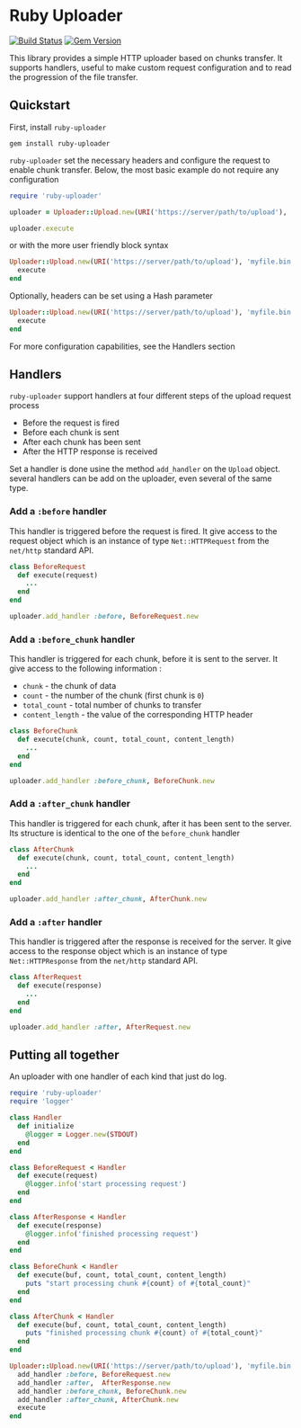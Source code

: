 # Ruby Uploader

[![Build Status](https://api.travis-ci.org/ggiamarchi/ruby-uploader.png?branch=master)](https://travis-ci.org/ggiamarchi/ruby-uploader)
[![Gem Version](https://badge.fury.io/rb/ruby-uploader.svg)](http://badge.fury.io/rb/ruby-uploader)

This library provides a simple HTTP uploader based on chunks transfer. It supports handlers,
useful to make custom request configuration and to read the progression of the file transfer.

## Quickstart

First, install `ruby-uploader`

```
gem install ruby-uploader
```

`ruby-uploader` set the necessary headers and configure the request to enable chunk transfer.
Below, the most basic example do not require any configuration

```ruby
require 'ruby-uploader'

uploader = Uploader::Upload.new(URI('https://server/path/to/upload'), 'myfile.bin')

uploader.execute
```

or with the more user friendly block syntax

```ruby
Uploader::Upload.new(URI('https://server/path/to/upload'), 'myfile.bin') do
  execute
end
```

Optionally, headers can be set using a Hash parameter

```ruby
Uploader::Upload.new(URI('https://server/path/to/upload'), 'myfile.bin', { 'custom-header' => 'value' }) do
  execute
end
```

For more configuration capabilities, see the Handlers section

## Handlers

`ruby-uploader` support handlers at four different steps of the upload request process
* Before the request is fired
* Before each chunk is sent
* After each chunk has been sent
* After the HTTP response is received

Set a handler is done usine the method `add_handler` on the `Upload` object. several handlers
can be add on the uploader, even several of the same type.

### Add a `:before` handler

This handler is triggered before the request is fired. It give access to the request object
which is an instance of type `Net::HTTPRequest` from the `net/http` standard API.

```ruby
class BeforeRequest
  def execute(request)
    ...
  end
end

uploader.add_handler :before, BeforeRequest.new
```

### Add a `:before_chunk` handler

This handler is triggered for each chunk, before it is sent to the server. It give access to the
following information :
* `chunk` - the chunk of data 
* `count` - the number of the chunk (first chunk is `0`)
* `total_count` - total number of chunks to transfer 
* `content_length` - the value of the corresponding HTTP header

```ruby
class BeforeChunk
  def execute(chunk, count, total_count, content_length)
    ...
  end
end

uploader.add_handler :before_chunk, BeforeChunk.new
```

### Add a `:after_chunk` handler

This handler is triggered for each chunk, after it has been sent to the server. Its structure is
identical to the one of the `before_chunk` handler

```ruby
class AfterChunk
  def execute(chunk, count, total_count, content_length)
    ...
  end
end

uploader.add_handler :after_chunk, AfterChunk.new
```

### Add a `:after` handler

This handler is triggered after the response is received for the server. It give access to the
response object which is an instance of type `Net::HTTPResponse` from the `net/http` standard API.

```ruby
class AfterRequest
  def execute(response)
    ...
  end
end

uploader.add_handler :after, AfterRequest.new
```

## Putting all together

An uploader with one handler of each kind that just do log.

```ruby
require 'ruby-uploader'
require 'logger'

class Handler
  def initialize
    @logger = Logger.new(STDOUT)
  end
end

class BeforeRequest < Handler
  def execute(request)
    @logger.info('start processing request')
  end
end

class AfterResponse < Handler
  def execute(response)
    @logger.info('finished processing request')
  end
end

class BeforeChunk < Handler
  def execute(buf, count, total_count, content_length)
    puts "start processing chunk #{count} of #{total_count}"
  end
end

class AfterChunk < Handler
  def execute(buf, count, total_count, content_length)
    puts "finished processing chunk #{count} of #{total_count}"
  end
end

Uploader::Upload.new(URI('https://server/path/to/upload'), 'myfile.bin') do
  add_handler :before, BeforeRequest.new
  add_handler :after,  AfterResponse.new
  add_handler :before_chunk, BeforeChunk.new
  add_handler :after_chunk, AfterChunk.new
  execute
end
```
